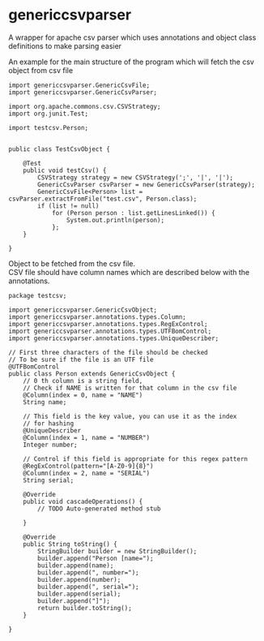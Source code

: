 genericcsvparser
================

A wrapper for apache csv parser which uses annotations and object class definitions to make parsing easier

An example for the main structure of the program which will fetch the csv object from csv file  

    import genericcsvparser.GenericCsvFile;
    import genericcsvparser.GenericCsvParser;
    
    import org.apache.commons.csv.CSVStrategy;
    import org.junit.Test;
    
    import testcsv.Person;
    
    
    public class TestCsvObject {
    
        @Test
        public void testCsv() {
            CSVStrategy strategy = new CSVStrategy(';', '|', '|');
            GenericCsvParser csvParser = new GenericCsvParser(strategy);
            GenericCsvFile<Person> list = csvParser.extractFromFile("test.csv", Person.class);
            if (list != null)
                for (Person person : list.getLinesLinked()) {
                    System.out.println(person);
                };
        }
    
    }

Object to be fetched from the csv file.  
CSV file should have column names which are described below with the annotations.  

    package testcsv;
    
    import genericcsvparser.GenericCsvObject;
    import genericcsvparser.annotations.types.Column;
    import genericcsvparser.annotations.types.RegExControl;
    import genericcsvparser.annotations.types.UTFBomControl;
    import genericcsvparser.annotations.types.UniqueDescriber;
    
    // First three characters of the file should be checked
    // To be sure if the file is an UTF file
    @UTFBomControl
    public class Person extends GenericCsvObject {
        // 0 th column is a string field,
        // Check if NAME is written for that column in the csv file
        @Column(index = 0, name = "NAME")
        String name;
        
        // This field is the key value, you can use it as the index
        // for hashing
        @UniqueDescriber
        @Column(index = 1, name = "NUMBER")
        Integer number;
        
        // Control if this field is appropriate for this regex pattern
        @RegExControl(pattern="[A-Z0-9]{8}")
        @Column(index = 2, name = "SERIAL")
        String serial;
        
        @Override
        public void cascadeOperations() {
            // TODO Auto-generated method stub
            
        }
    
        @Override
        public String toString() {
            StringBuilder builder = new StringBuilder();
            builder.append("Person [name=");
            builder.append(name);
            builder.append(", number=");
            builder.append(number);
            builder.append(", serial=");
            builder.append(serial);
            builder.append("]");
            return builder.toString();
        }
    
    }
